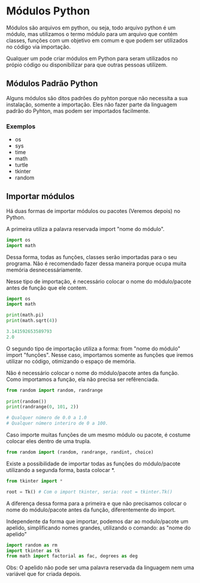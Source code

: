 # Módulos Python



Módulos são arquivos em python, ou seja, todo arquivo python é um módulo, mas utilizamos o termo módulo para um arquivo que contém classes, funções com um objetivo em comum e que podem ser utilizados no código via importação.

Qualquer um pode criar módulos em Python para seram utilizados no própio código ou disponibilizar para que outras pessoas utilizem.

## Módulos Padrão Python

Alguns módulos são ditos padrões do pyhton porque não necessita a sua instalação, somente a importação. Eles não fazer parte da linguagem padrão do Pyhton, mas podem ser importados facilmente.

### Exemplos

* os
* sys
* time
* math
* turtle
* tkinter
* random

## Importar módulos

Há duas formas de importar módulos ou pacotes (Veremos depois) no Python.

A primeira utiliza a palavra reservada import "nome do módulo".

```python
import os
import math
```

Dessa forma, todas as funções, classes serão importadas para o seu programa. Não é recomendado fazer dessa maneira porque ocupa muita memória desnecessáriamente.

Nesse tipo de importação, é necessário colocar o nome do módulo/pacote antes de função que ele contem.

```python
import os
import math

print(math.pi)
print(math.sqrt(4))

```

```Python
3.141592653589793
2.0
```

O segundo tipo de importação utiliza a forma:  from "nome do módulo" import "funções".
Nesse caso, importamos somente as funções que iremos utilizar no código, otimizando o espaço de memória.

Não é necessário colocar o nome do módulo/pacote antes da função. Como importamos a função, ela não precisa ser refêrenciada.

```python
from random import random, randrange
  
print(random()) 
print(randrange(0, 101, 2))

```

```Python
# Qualquer número de 0.0 a 1.0
# Qualquer número interiro de 0 a 100.
```

Caso importe muitas funções de um mesmo módulo ou pacote, é costume colocar eles dentro de uma trupla.

```python
from random import (random, randrange, randint, choice)
```

Existe a possibilidade de importar todas as funções do módulo/pacote utilizando a segunda forma, basta colocar *.

```python
from tkinter import *

root = Tk() # Com o import tkinter, seria: root = tkinter.Tk()
```

A diferença dessa forma para a primeira e que não precisamos colocar o nome do módulo/pacote antes da função, diferentemente do import.

Independente da forma que importar, podemos dar ao modulo/pacote um apelido, simplificando nomes grandes, utilizando o comando: as "nome do apelido"

```python
import random as rm
import tkinter as tk
from math import factorial as fac, degrees as deg
```

Obs: O apelido não pode ser uma palavra reservada da linguagem nem uma variável que for criada depois.
